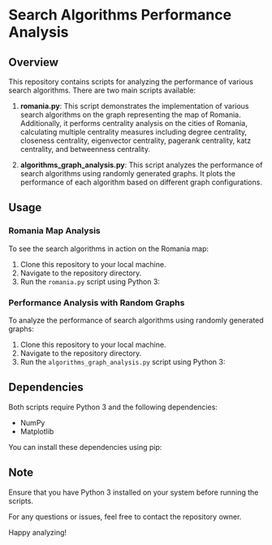 # Search Algorithms Performance Analysis

## Overview

This repository contains scripts for analyzing the performance of various search algorithms. There are two main scripts available:

1. **romania.py**: This script demonstrates the implementation of various search algorithms on the graph representing the map of Romania. Additionally, it performs centrality analysis on the cities of Romania, calculating multiple centrality measures including degree centrality, closeness centrality, eigenvector centrality, pagerank centrality, katz centrality, and betweenness centrality.

2. **algorithms_graph_analysis.py**: This script analyzes the performance of search algorithms using randomly generated graphs. It plots the performance of each algorithm based on different graph configurations.

## Usage

### Romania Map Analysis

To see the search algorithms in action on the Romania map:

1. Clone this repository to your local machine.
2. Navigate to the repository directory.
3. Run the `romania.py` script using Python 3:

### Performance Analysis with Random Graphs

To analyze the performance of search algorithms using randomly generated graphs:

1. Clone this repository to your local machine.
2. Navigate to the repository directory.
3. Run the `algorithms_graph_analysis.py` script using Python 3:

## Dependencies

Both scripts require Python 3 and the following dependencies:

- NumPy
- Matplotlib

You can install these dependencies using pip:

## Note

Ensure that you have Python 3 installed on your system before running the scripts.

For any questions or issues, feel free to contact the repository owner.

Happy analyzing!
